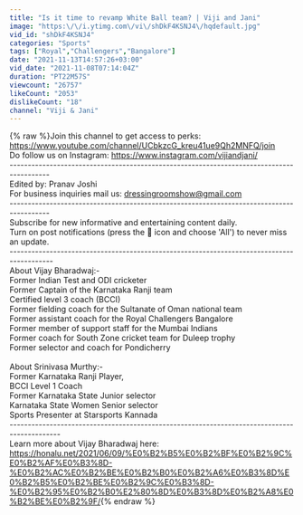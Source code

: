 ```yaml
---
title: "Is it time to revamp White Ball team? | Viji and Jani"
image: "https:\/\/i.ytimg.com\/vi\/shDkF4KSNJ4\/hqdefault.jpg"
vid_id: "shDkF4KSNJ4"
categories: "Sports"
tags: ["Royal","Challengers","Bangalore"]
date: "2021-11-13T14:57:26+03:00"
vid_date: "2021-11-08T07:14:04Z"
duration: "PT22M57S"
viewcount: "26757"
likeCount: "2053"
dislikeCount: "18"
channel: "Viji & Jani"
---
```

{% raw %}Join this channel to get access to perks:<br /><a rel="nofollow" target="blank" href="https://www.youtube.com/channel/UCbkzcG_kreu41ue9Qh2MNFQ/join">https://www.youtube.com/channel/UCbkzcG_kreu41ue9Qh2MNFQ/join</a><br />Do follow us on Instagram: <a rel="nofollow" target="blank" href="https://www.instagram.com/vijiandjani/">https://www.instagram.com/vijiandjani/</a><br />-----------------------------------------------------------------------------------------<br />Edited by: Pranav Joshi<br />For business inquiries mail us: dressingroomshow@gmail.com<br />-----------------------------------------------------------------------------------------<br />Subscribe for new informative and entertaining content daily.<br />Turn on post notifications (press the 🔔 icon and choose 'All') to never miss an update.<br />------------------------------------------------------------------------------------------<br />About Vijay Bharadwaj:-<br />Former Indian Test and ODI cricketer<br />Former Captain of the Karnataka Ranji team <br />Certified level 3 coach (BCCI)<br />Former fielding coach for the Sultanate of Oman national team<br />Former assistant coach for the Royal Challengers Bangalore<br />Former member of support staff for the Mumbai Indians<br />Former coach for South Zone cricket team for Duleep trophy<br />Former selector and coach for Pondicherry<br /><br />About Srinivasa Murthy:-<br />Former Karnataka Ranji Player,<br />BCCI Level 1 Coach<br />Former Karnataka State Junior selector<br />Karnataka State Women Senior selector <br />Sports Presenter at Starsports Kannada<br />--------------------------------------------------------------------------------------------<br />Learn more about Vijay Bharadwaj here: <a rel="nofollow" target="blank" href="https://honalu.net/2021/06/09/%E0%B2%B5%E0%B2%BF%E0%B2%9C%E0%B2%AF%E0%B3%8D-%E0%B2%AC%E0%B2%BE%E0%B2%B0%E0%B2%A6%E0%B3%8D%E0%B2%B5%E0%B2%BE%E0%B2%9C%E0%B3%8D-%E0%B2%95%E0%B2%B0%E2%80%8D%E0%B3%8D%E0%B2%A8%E0%B2%BE%E0%B2%9F/">https://honalu.net/2021/06/09/%E0%B2%B5%E0%B2%BF%E0%B2%9C%E0%B2%AF%E0%B3%8D-%E0%B2%AC%E0%B2%BE%E0%B2%B0%E0%B2%A6%E0%B3%8D%E0%B2%B5%E0%B2%BE%E0%B2%9C%E0%B3%8D-%E0%B2%95%E0%B2%B0%E2%80%8D%E0%B3%8D%E0%B2%A8%E0%B2%BE%E0%B2%9F/</a>{% endraw %}
